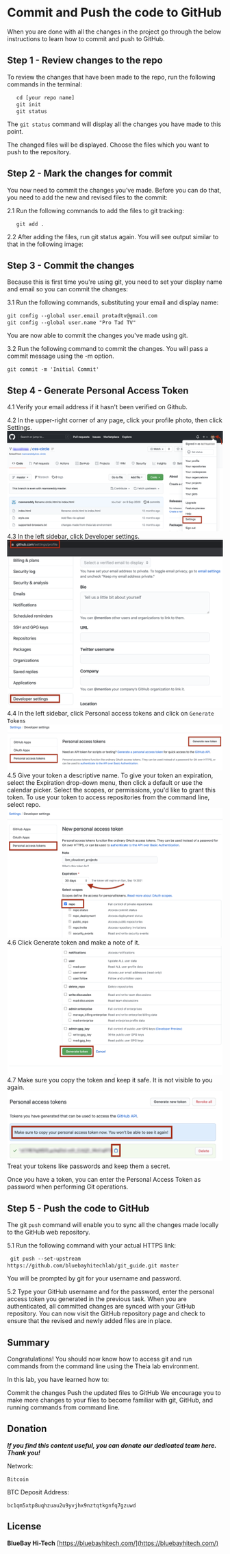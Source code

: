 # Commit and Push the code to GitHub
When you are done with all the changes in the project go through the below instructions to learn how to commit and push to GitHub.
## Step 1 - Review changes to the repo
To review the changes that have been made to the repo, run the following commands in the terminal:

```
   cd [your repo name]
   git init
   git status
```

The `git status` command will display all the changes you have made to this point.

The changed files will be displayed. Choose the files which you want to push to the repository.

## Step 2 - Mark the changes for commit
You now need to commit the changes you’ve made. Before you can do that, you need to add the new and revised files to the commit:

2.1 Run the following commands to add the files to git tracking:
```
   git add .
```

2.2 After adding the files, run git status again. You will see output similar to that in the following image:

## Step 3 - Commit the changes
Because this is first time you're using git, you need to set your display name and email so you can commit the changes:

3.1 Run the following commands, substituting your email and display name:
```
git config --global user.email protadtv@gmail.com
git config --global user.name "Pro Tad TV"
```


You are now able to commit the changes you've made using git.

3.2 Run the following command to commit the changes. You will pass a commit message using the -m option.
```
git commit -m 'Initial Commit'
```

## Step 4 - Generate Personal Access Token
4.1 Verify your email address if it hasn't been verified on Github. 

4.2 In the upper-right corner of any page, click your profile photo, then click Settings.
![Git Settings.](./images/profile_settings.png)
4.3 In the left sidebar, click Developer settings.
![Developer Settings.](./images/dev_settings.png)
4.4 In the left sidebar, click Personal access tokens and click on `Generate Tokens`
![PAT Settings.](./images/PAT.png)
4.5 Give your token a descriptive name. To give your token an expiration, select the Expiration drop-down menu, then click a default or use the calendar picker. Select the scopes, or permissions, you'd like to grant this token. To use your token to access repositories from the command line, select repo.
![New PAT Settings.](./images/new_personal_token.png)
4.6 Click Generate token and make a note of it.
![Generate Token.](./images/generate_token.png)
4.7 Make sure you copy the token and keep it safe. It is not visible to you again. 
![Copy Token.](./images/copy_token.png)
Treat your tokens like passwords and keep them a secret.

Once you have a token, you can enter the Personal Access Token as password when performing Git operations.

## Step 5 - Push the code to GitHub
The git `push` command will enable you to sync all the changes made locally to the GitHub web repository.

5.1 Run the following command with your actual HTTPS link:
```
 git push --set-upstream https://github.com/bluebayhitechlab/git_guide.git master
```
You will be prompted by git for your username and password.

5.2 Type your GitHub username and for the password, enter the personal access token you generated in the previous task. When you are authenticated, all committed changes are synced with your GitHub repository.
You can now visit the GitHub repository page and check to ensure that the revised and newly added files are in place.

## Summary
Congratulations! You should now know how to access git and run commands from the command line using the Theia lab environment.

In this lab, you have learned how to:

Commit the changes
Push the updated files to GitHub
We encourage you to make more changes to your files to become familiar with git, GitHub, and running commands from command line.

## Donation

***If you find this content useful, you can donate our dedicated team here. Thank you!***

Network:
```
Bitcoin
```
BTC Deposit Address:
```
bc1qm5xtp8uqhzuau2u9yvjhx9nztqtkgnfq7gzuwd
```
## License

**BlueBay Hi-Tech** [https://bluebayhitech.com/](https://bluebayhitech.com/)